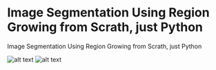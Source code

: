# Image Segmentation Using Region Growing from Scrath, just Python
Image Segmentation Using Region Growing from Scrath, just Python

![alt text]([http://url/to/img.png](https://raw.githubusercontent.com/RohollahHS/Image-Segmentation-Using-Region-Growing/master/images/white_segments.png)https://raw.githubusercontent.com/RohollahHS/Image-Segmentation-Using-Region-Growing/master/images/white_segments.png)
![alt text]([http://url/to/img.png](https://raw.githubusercontent.com/RohollahHS/Image-Segmentation-Using-Region-Growing/master/images/white_segments.png)https://raw.githubusercontent.com/RohollahHS/Image-Segmentation-Using-Region-Growing/master/images/white_segments.png)

